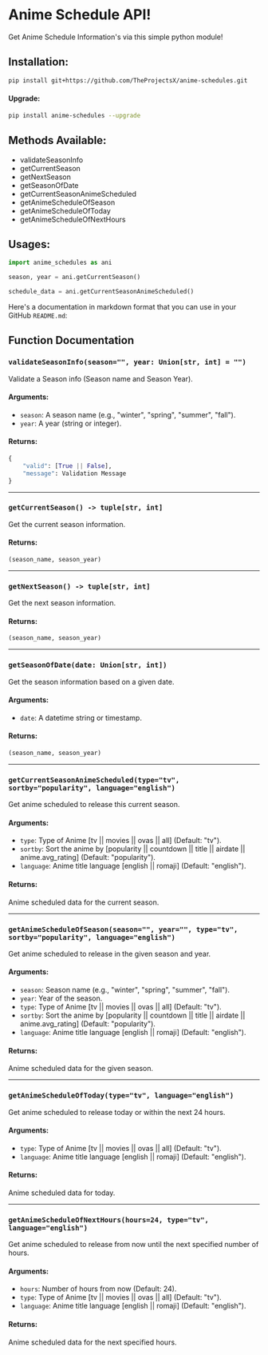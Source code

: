 # Anime Schedule API!

Get Anime Schedule Information's via this simple python module!

## Installation:

```bash
pip install git+https://github.com/TheProjectsX/anime-schedules.git
```

#### Upgrade:

```bash
pip install anime-schedules --upgrade
```

## Methods Available:

-   validateSeasonInfo
-   getCurrentSeason
-   getNextSeason
-   getSeasonOfDate
-   getCurrentSeasonAnimeScheduled
-   getAnimeScheduleOfSeason
-   getAnimeScheduleOfToday
-   getAnimeScheduleOfNextHours

## Usages:

```python
import anime_schedules as ani

season, year = ani.getCurrentSeason()

schedule_data = ani.getCurrentSeasonAnimeScheduled()

```

Here's a documentation in markdown format that you can use in your GitHub `README.md`:

## Function Documentation

### `validateSeasonInfo(season="", year: Union[str, int] = "")`

Validate a Season info (Season name and Season Year).

#### Arguments:

-   `season`: A season name (e.g., "winter", "spring", "summer", "fall").
-   `year`: A year (string or integer).

#### Returns:

```python
{
    "valid": [True || False],
    "message": Validation Message
}
```

---

### `getCurrentSeason() -> tuple[str, int]`

Get the current season information.

#### Returns:

```python
(season_name, season_year)
```

---

### `getNextSeason() -> tuple[str, int]`

Get the next season information.

#### Returns:

```python
(season_name, season_year)
```

---

### `getSeasonOfDate(date: Union[str, int])`

Get the season information based on a given date.

#### Arguments:

-   `date`: A datetime string or timestamp.

#### Returns:

```python
(season_name, season_year)
```

---

### `getCurrentSeasonAnimeScheduled(type="tv", sortby="popularity", language="english")`

Get anime scheduled to release this current season.

#### Arguments:

-   `type`: Type of Anime [tv || movies || ovas || all] (Default: "tv").
-   `sortby`: Sort the anime by [popularity || countdown || title || airdate || anime.avg_rating] (Default: "popularity").
-   `language`: Anime title language [english || romaji] (Default: "english").

#### Returns:

Anime scheduled data for the current season.

---

### `getAnimeScheduleOfSeason(season="", year="", type="tv", sortby="popularity", language="english")`

Get anime scheduled to release in the given season and year.

#### Arguments:

-   `season`: Season name (e.g., "winter", "spring", "summer", "fall").
-   `year`: Year of the season.
-   `type`: Type of Anime [tv || movies || ovas || all] (Default: "tv").
-   `sortby`: Sort the anime by [popularity || countdown || title || airdate || anime.avg_rating] (Default: "popularity").
-   `language`: Anime title language [english || romaji] (Default: "english").

#### Returns:

Anime scheduled data for the given season.

---

### `getAnimeScheduleOfToday(type="tv", language="english")`

Get anime scheduled to release today or within the next 24 hours.

#### Arguments:

-   `type`: Type of Anime [tv || movies || ovas || all] (Default: "tv").
-   `language`: Anime title language [english || romaji] (Default: "english").

#### Returns:

Anime scheduled data for today.

---

### `getAnimeScheduleOfNextHours(hours=24, type="tv", language="english")`

Get anime scheduled to release from now until the next specified number of hours.

#### Arguments:

-   `hours`: Number of hours from now (Default: 24).
-   `type`: Type of Anime [tv || movies || ovas || all] (Default: "tv").
-   `language`: Anime title language [english || romaji] (Default: "english").

#### Returns:

Anime scheduled data for the next specified hours.
